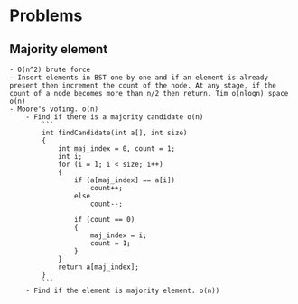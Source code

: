 # Problems

## Majority element
    - O(n^2) brute force
    - Insert elements in BST one by one and if an element is already present then increment the count of the node. At any stage, if the count of a node becomes more than n/2 then return. Tim o(nlogn) space o(n)
    - Moore's voting. o(n)
        - Find if there is a majority candidate o(n)
            ```
            int findCandidate(int a[], int size)  
            { 
                int maj_index = 0, count = 1; 
                int i; 
                for (i = 1; i < size; i++)  
                { 
                    if (a[maj_index] == a[i]) 
                        count++; 
                    else
                        count--; 
                        
                    if (count == 0) 
                    { 
                        maj_index = i; 
                        count = 1; 
                    } 
                } 
                return a[maj_index]; 
            } 
            ```
        - Find if the element is majority element. o(n))